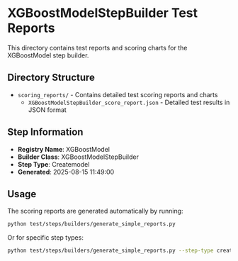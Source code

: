 # XGBoostModelStepBuilder Test Reports

This directory contains test reports and scoring charts for the XGBoostModel step builder.

## Directory Structure

- `scoring_reports/` - Contains detailed test scoring reports and charts
  - `XGBoostModelStepBuilder_score_report.json` - Detailed test results in JSON format

## Step Information

- **Registry Name**: XGBoostModel
- **Builder Class**: XGBoostModelStepBuilder
- **Step Type**: Createmodel
- **Generated**: 2025-08-15 11:49:00

## Usage

The scoring reports are generated automatically by running:

```bash
python test/steps/builders/generate_simple_reports.py
```

Or for specific step types:

```bash
python test/steps/builders/generate_simple_reports.py --step-type createmodel
```
